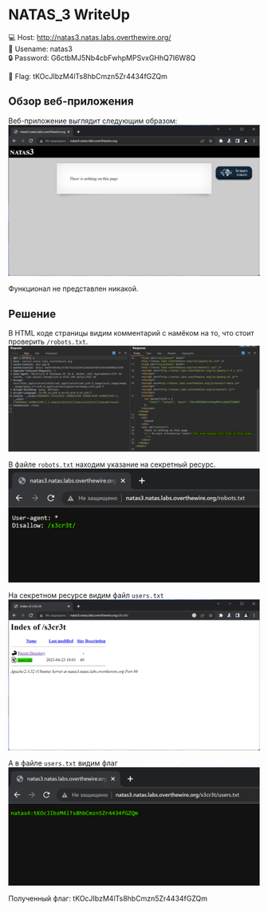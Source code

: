 # NATAS_3 WriteUp
:computer: Host: http://natas3.natas.labs.overthewire.org/  
:bust_in_silhouette: Usename: natas3  
:lock: Password: G6ctbMJ5Nb4cbFwhpMPSvxGHhQ7I6W8Q

:triangular_flag_on_post: Flag: tKOcJIbzM4lTs8hbCmzn5Zr4434fGZQm

## Обзор веб-приложения
Веб-приложение выглядит следующим образом:
![Скриншот веб-приложения](./img/natas3/natas3_0.png)

Функционал не представлен никакой.

## Решение
В HTML коде страницы видим комментарий с намёком на то, что стоит проверить ``/robots.txt``.
![Код страницы](img/natas3/natas3_1.png)

В файле ``robots.txt`` находим указание на секретный ресурс.
![Файл /robots.txt](img/natas3/natas3_2.png)

На секретном ресурсе видим файл ``users.txt``
![Содержимое секретного ресурса](img/natas3/natas3_3.png)

А в файле ``users.txt`` видим флаг
![Файл users.txt](img/natas3/natas3_4.png)

Полученный флаг: tKOcJIbzM4lTs8hbCmzn5Zr4434fGZQm